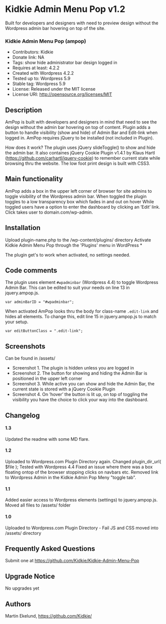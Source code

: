 # Kidkie Admin Menu Pop v1.2

Built for developers and designers with need to preview design without the Wordpress admin bar hovering on top of the site.

### Kidkie Admin Menu Pop (ampop)

* Contributors: Kidkie
* Donate link: NA
* Tags: show hide administrator bar design logged in
* Requires at least: 4.2.2
* Created with Wordpress 4.2.2
* Tested up to: Wordpress 5.9
* Stable tag: Wordpress 5.9
* License: Released under the MIT license
* License URI: http://opensource.org/licenses/MIT

## Description

AmPop is built with developers and designers in mind that need to see the design without the admin bar hovering on top of content. Plugin adds a button to handle visibility (show and hide) of Admin Bar and Edit-link when logged in. AmPop requires jQuery to be installed (not included in Plugin).

How does it work? The plugin uses jQuery slideToggle() to show and hide the admin bar. It also containes jQuery Cookie Plugin v1.4.1 by Klaus Hartl (https://github.com/carhartl/jquery-cookie) to remember current state while browsing thru the website. The low foot print design is built with CSS3.

## Main functionality

AmPop adds a box in the upper left corner of browser for site admins to toggle visibility of the Wordpress admin bar.
When toggled the plugin toggles to a low transparency box which fades in and out on hover
While toggled users have a option to enter the dashboard by clicking an ’Edit’ link. Click takes user to domain.com/wp-admin.

## Installation

Upload plugin-name.php to the /wp-content/plugins/ directory
Activate Kidkie Admin Menu Pop through the 'Plugins' menu in WordPress *

The plugin get's to work when activated, no settings needed.

## Code comments

The plugin uses element ```#wpadminbar``` (Wordpress 4.4) to toggle Wordpress Admin Bar. This can be edited to suit your needs on line 13 in jquery.ampop.js.

```var adminBarID = "#wpadminbar";```

When activated AmPop looks thru the body for class-name ```.edit-link``` and hides all elements. To change this, edit line 15 in jquery.ampop.js to match your setup.

```var editButtonClass = ".edit-link";```

## Screenshots

Can be found in /assets/

* Screenshot 1. The plugin is hidden unless you are logged in
* Screenshot 2. The button for showing and hiding the Admin Bar is positioned in the upper left corner
* Screenshot 3. While active you can show and hide the Admin Bar, the current state is stored with a jQuery Cookie Plugin
* Screenshot 4. On ’hover’ the button is lit up, on top of toggling the visibility you have the choice to click your way into the dashboard.

## Changelog

#### 1.3
Updated the readme with some MD flare.

#### 1.2
Uploaded to Wordpress.com Plugin Directory again.
Changed plugin_dir_url( $file );
Tested with Wordpress 4.4
Fixed an issue where there was a box floating ontop of the browser stopping clicks on navbars etc.
Removed link to Wordpress Admin in the Kidkie Admin Pop Meny "toggle tab".

#### 1.1
Added easier access to Wordpress elements (settings) to jquery.ampop.js.
Moved all files to /assets/ folder

#### 1.0
Uploaded to Wordpress.com Plugin Directory - Fail
JS and CSS moved into /assets/ directory

## Frequently Asked Questions

Submit one at https://github.com/Kidkie/Kidkie-Admin-Menu-Pop

## Upgrade Notice

No upgrades yet

## Authors

Martin Ekelund, https://github.com/Kidkie/
